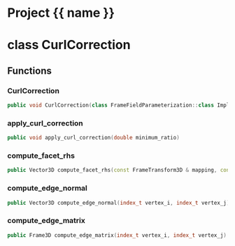 <script setup>
import {useRoute} from 'vitepress'
const {path} = useRoute()
const tokens = path.split('/')
const words = tokens[2].split('-');
for (let i = 0; i < words.length; i++) {
    words[i] = words[i].charAt(0).toUpperCase() + words[i].slice(1);
    words[i] = words[i].replace('geode', 'Geode')
}
const name = words.join('-');
</script>
# Project {{ name }}

# class CurlCorrection


## Functions

### CurlCorrection

```cpp
public void CurlCorrection(class FrameFieldParameterization::class Impl::PGP3D & pgp3d)
```


### apply_curl_correction

```cpp
public void apply_curl_correction(double minimum_ratio)
```


### compute_facet_rhs

```cpp
public Vector3D compute_facet_rhs(const FrameTransform3D & mapping, const FacetInfo & facet_info)
```


### compute_edge_normal

```cpp
public Vector3D compute_edge_normal(index_t vertex_i, index_t vertex_j)
```


### compute_edge_matrix

```cpp
public Frame3D compute_edge_matrix(index_t vertex_i, index_t vertex_j)
```




